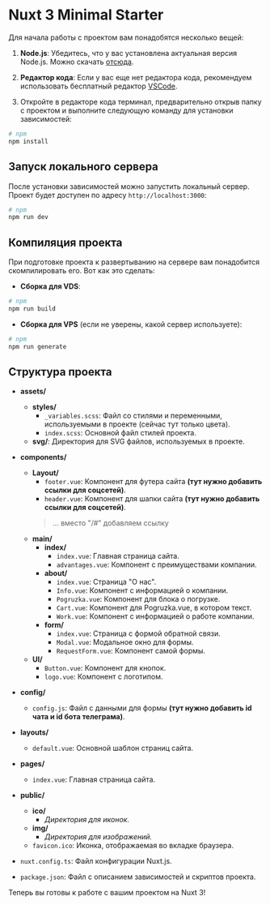 # Nuxt 3 Minimal Starter

Для начала работы с проектом вам понадобятся несколько вещей:

1. **Node.js**: Убедитесь, что у вас установлена актуальная версия Node.js. Можно скачать [отсюда](https://nodejs.org/en/download/current).
   
2. **Редактор кода**: Если у вас еще нет редактора кода, рекомендуем использовать бесплатный редактор [VSCode](https://code.visualstudio.com/download).

3. Откройте в редакторе кода терминал, предварительно открыв папку с проектом и выполните следующую команду для установки зависимостей:

```bash
# npm
npm install
```

## Запуск локального сервера

После установки зависимостей можно запустить локальный сервер. Проект будет доступен по адресу `http://localhost:3000`:

```bash
# npm
npm run dev
```

## Компиляция проекта

При подготовке проекта к развертыванию на сервере вам понадобится скомпилировать его. Вот как это сделать:

- **Сборка для VDS**:

```bash
# npm
npm run build
```

- **Сборка для VPS** (если не уверены, какой сервер используете):

```bash
# npm
npm run generate
```

## Структура проекта

- **assets/**
  - **styles/**
    - `_variables.scss`: Файл со стилями и переменными, используемыми в проекте (сейчас тут только цвета).
    - `index.scss`: Основной файл стилей проекта.
  - **svg/**: Директория для SVG файлов, используемых в проекте.
  
- **components/**
  - **Layout/**
    - `footer.vue`: Компонент для футера сайта **(тут нужно добавить ссылки для соцсетей)**.
    - `header.vue`: Компонент для шапки сайта **(тут нужно добавить ссылки для соцсетей)**.
    ><NuxtLink href="/#" target="_blank">... вместо "/#" добавляем ссылку
  - **main/**
    - **index/**
      - `index.vue`: Главная страница сайта.
      - `advantages.vue`: Компонент с преимуществами компании.
    - **about/**
      - `index.vue`: Страница "О нас".
      - `Info.vue`: Компонент с информацией о компании.
      - `Pogruzka.vue`: Компонент для блока о погрузке.
      - `Cart.vue`: Компонент для Pogruzka.vue, в котором текст.
      - `Work.vue`: Компонент с информацией о работе компании.
    - **form/**
      - `index.vue`: Страница с формой обратной связи.
      - `Modal.vue`: Модальное окно для формы.
      - `RequestForm.vue`: Компонент самой формы.
  - **UI/**
    - `Button.vue`: Компонент для кнопок.
    - `logo.vue`: Компонент с логотипом.
    
- **config/**
  - `config.js`: Файл с данными для формы **(тут нужно добавить id чата и id бота телеграма)**.
  
- **layouts/**
  - `default.vue`: Основной шаблон страниц сайта.
  
- **pages/**
  - `index.vue`: Главная страница сайта.
  
- **public/**
  - **ico/**
    - *Директория для иконок.*
  - **img/**
    - *Директория для изображений.*
  - `favicon.ico`: Иконка, отображаемая во вкладке браузера.
  
- `nuxt.config.ts`: Файл конфигурации Nuxt.js.

- `package.json`: Файл с описанием зависимостей и скриптов проекта.

Теперь вы готовы к работе с вашим проектом на Nuxt 3!